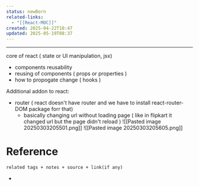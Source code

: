 ```yaml
---
status: newBorn
related-links:
  - "[[React-MOC]]"
created: 2025-04-22T10:47
updated: 2025-05-19T08:37
---
```

---

core of react ( state or UI manipulation, jsx)
- components reusability
- reusing of components ( props or properties )
- how to propogate change ( hooks )

Additional addon to react:
- router ( react doesn't have router and we have to install react-router-DOM package forr that)
	- basically changing url without loading page ( like in flipkart it changed url but the page didn't reload )
![[Pasted image 20250303205501.png]]
![[Pasted image 20250303205605.png]]

# Reference
`related tags + notes + source + link(if any)`
 

- 